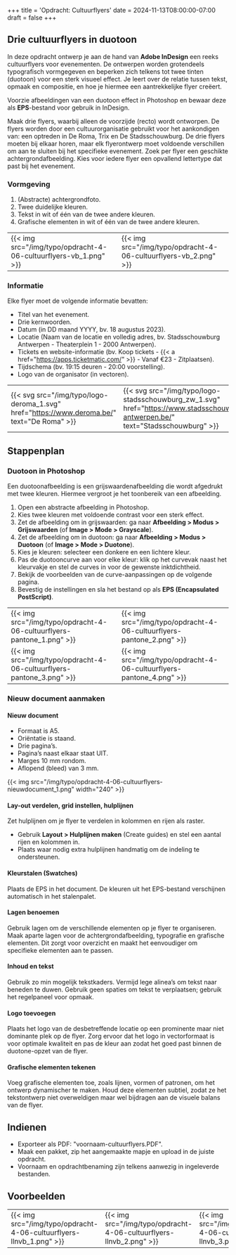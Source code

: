 +++
title = 'Opdracht: Cultuurflyers'
date = 2024-11-13T08:00:00-07:00
draft = false
+++

## Drie cultuurflyers in duotoon

In deze opdracht ontwerp je aan de hand van **Adobe InDesign** een reeks cultuurflyers voor evenementen. De ontwerpen worden grotendeels typografisch vormgegeven en beperken zich telkens tot twee tinten (duotoon) voor een sterk visueel effect. Je leert over de relatie tussen tekst, opmaak en compositie, en hoe je hiermee een aantrekkelijke flyer creëert.

Voorzie afbeeldingen van een duotoon effect in Photoshop en bewaar deze als **EPS**-bestand voor gebruik in InDesign.

Maak drie flyers, waarbij alleen de voorzijde (recto) wordt ontworpen. De flyers worden door een cultuurorganisatie gebruikt voor het aankondigen van: een optreden in De Roma, Trix en De Stadsschouwburg. De drie flyers moeten bij elkaar horen, maar elk flyerontwerp moet voldoende verschillen om aan te sluiten bij het specifieke evenement. Zoek per flyer een geschikte achtergrondafbeelding. Kies voor iedere flyer een opvallend lettertype dat past bij het evenement.

### Vormgeving

1. (Abstracte) achtergrondfoto.
2. Twee duidelijke kleuren.
3. Tekst in wit of één van de twee andere kleuren.
4. Grafische elementen in wit of één van de twee andere kleuren.

| | |
|-|-|
|{{< img src="/img/typo/opdracht-4-06-cultuurflyers-vb_1.png" >}}|{{< img src="/img/typo/opdracht-4-06-cultuurflyers-vb_2.png" >}}|

### Informatie
Elke flyer moet de volgende informatie bevatten:
- Titel van het evenement.
- Drie kernwoorden.
- Datum (in DD maand YYYY, bv. 18 augustus 2023).
- Locatie (Naam van de locatie en volledig adres, bv. Stadsschouwburg Antwerpen - Theaterplein 1 - 2000 Antwerpen).
- Tickets en website-informatie (bv. Koop tickets - {{< a href="https://apps.ticketmatic.com/" >}} - Vanaf €23 - Zitplaatsen).
- Tijdschema (bv. 19:15 deuren - 20:00 voorstelling).
- Logo van de organisator (in vectoren).

| | | |
|-|-|-|
|{{< svg src="/img/typo/logo-deroma_1.svg" href="https://www.deroma.be/" text="De Roma" >}}|{{< svg src="/img/typo/logo-stadsschouwburg_zw_1.svg" href="https://www.stadsschouwburg-antwerpen.be/" text="Stadsschouwburg" >}}|{{< svg src="/img/typo/logo-trix_1.svg" href="https://www.trixonline.be/" text="Trix" >}}|

## Stappenplan

### Duotoon in Photoshop

Een duotoonafbeelding is een grijswaardenafbeelding die wordt afgedrukt met twee kleuren. Hiermee vergroot je het toonbereik van een afbeelding.

1. Open een abstracte afbeelding in Photoshop.
2. Kies twee kleuren met voldoende contrast voor een sterk effect.
3. Zet de afbeelding om in grijswaarden: ga naar **Afbeelding > Modus > Grijswaarden** (of **Image > Mode > Grayscale**).
4. Zet de afbeelding om in duotoon: ga naar **Afbeelding > Modus > Duotoon** (of **Image > Mode > Duotone**).
5. Kies je kleuren: selecteer een donkere en een lichtere kleur.
6. Pas de duotooncurve aan voor elke kleur: klik op het curvevak naast het kleurvakje en stel de curves in voor de gewenste inktdichtheid.
7. Bekijk de voorbeelden van de curve-aanpassingen op de volgende pagina.
8. Bevestig de instellingen en sla het bestand op als **EPS (Encapsulated PostScript)**.

| | |
|-|-|
|{{< img src="/img/typo/opdracht-4-06-cultuurflyers-pantone_1.png" >}}|{{< img src="/img/typo/opdracht-4-06-cultuurflyers-pantone_2.png" >}}|
|{{< img src="/img/typo/opdracht-4-06-cultuurflyers-pantone_3.png" >}}|{{< img src="/img/typo/opdracht-4-06-cultuurflyers-pantone_4.png" >}}|

### Nieuw document aanmaken

#### Nieuw document

- Formaat is A5.
- Oriëntatie is staand.
- Drie pagina’s.
- Pagina’s naast elkaar staat UIT.
- Marges 10 mm rondom.
- Aflopend (bleed) van 3 mm.

{{< img src="/img/typo/opdracht-4-06-cultuurflyers-nieuwdocument_1.png" width="240" >}}

#### Lay-out verdelen, grid instellen, hulplijnen

Zet hulplijnen om je flyer te verdelen in kolommen en rijen als raster.

- Gebruik **Layout > Hulplijnen maken** (Create guides) en stel een aantal rijen en kolommen in.
- Plaats waar nodig extra hulplijnen handmatig om de indeling te ondersteunen.

#### Kleurstalen (Swatches)

Plaats de EPS in het document. De kleuren uit het EPS-bestand verschijnen automatisch in het stalenpalet.

#### Lagen benoemen

Gebruik lagen om de verschillende elementen op je flyer te organiseren. Maak aparte lagen voor de achtergrondafbeelding, typografie en grafische elementen. Dit zorgt voor overzicht en maakt het eenvoudiger om specifieke elementen aan te passen.

#### Inhoud en tekst

Gebruik zo min mogelijk tekstkaders. Vermijd lege alinea’s om tekst naar beneden te duwen. Gebruik geen spaties om tekst te verplaatsen; gebruik het regelpaneel voor opmaak.

#### Logo toevoegen

Plaats het logo van de desbetreffende locatie op een prominente maar niet dominante plek op de flyer. Zorg ervoor dat het logo in vectorformaat is voor optimale kwaliteit en pas de kleur aan zodat het goed past binnen de duotone-opzet van de flyer.

#### Grafische elementen tekenen

Voeg grafische elementen toe, zoals lijnen, vormen of patronen, om het ontwerp dynamischer te maken. Houd deze elementen subtiel, zodat ze het tekstontwerp niet overweldigen maar wel bijdragen aan de visuele balans van de flyer.

## Indienen

- Exporteer als PDF: "voornaam-cultuurflyers.PDF".
- Maak een pakket, zip het aangemaakte mapje en upload in de juiste opdracht.
- Voornaam en opdrachtbenaming zijn telkens aanwezig in ingeleverde bestanden.

## Voorbeelden

| | | |
|-|-|-|
|{{< img src="/img/typo/opdracht-4-06-cultuurflyers-llnvb_1.png" >}}|{{< img src="/img/typo/opdracht-4-06-cultuurflyers-llnvb_2.png" >}}|{{< img src="/img/typo/opdracht-4-06-cultuurflyers-llnvb_3.png" >}}|
